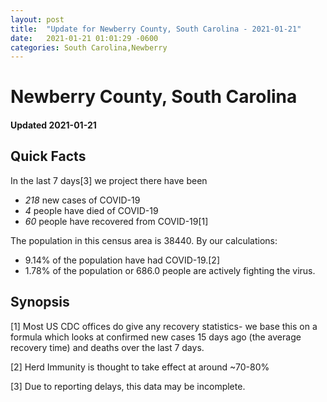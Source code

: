 ```yaml
---
layout: post
title:  "Update for Newberry County, South Carolina - 2021-01-21"
date:   2021-01-21 01:01:29 -0600
categories: South Carolina,Newberry
---
```


# Newberry County, South Carolina
#### Updated 2021-01-21

## Quick Facts

In the last 7 days[3] we project there have been
- *218* new cases of COVID-19
- *4* people have died of COVID-19
- *60* people have recovered from COVID-19[1]

The population in this census area is 38440. By our calculations:
- 9.14% of the population have had COVID-19.[2]
- 1.78% of the population or 686.0 people are actively fighting the virus.

## Synopsis




[1] Most US CDC offices do give any recovery statistics- we base this on a formula which looks at confirmed new cases
15 days ago (the average recovery time) and deaths over the last 7 days.

[2] Herd Immunity is thought to take effect at around ~70-80%

[3] Due to reporting delays, this data may be incomplete.
 
    